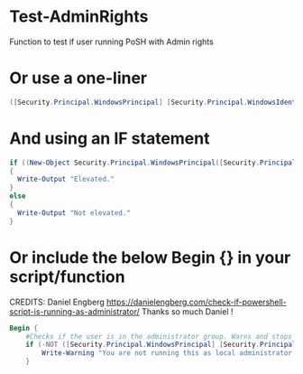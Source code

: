 # Test-AdminRights
Function to test if user running PoSH with Admin rights

# Or use a one-liner

```powershell
([Security.Principal.WindowsPrincipal] [Security.Principal.WindowsIdentity]::GetCurrent()).IsInRole([Security.Principal.WindowsBuiltInRole]::Administrator)
```

# And using an IF statement

```powershell
if ((New-Object Security.Principal.WindowsPrincipal([Security.Principal.WindowsIdentity]::GetCurrent())).IsInRole([Security.Principal.WindowsBuiltInRole]::Administrator))
{
  Write-Output "Elevated."
}
else
{
  Write-Output "Not elevated."
}
```

# Or include the below Begin {} in your script/function

CREDITS: Daniel Engberg
https://danielengberg.com/check-if-powershell-script-is-running-as-administrator/
Thanks so much Daniel !

```powershell
Begin {
    #Checks if the user is in the administrator group. Warns and stops if the user is not.
    if (-NOT ([Security.Principal.WindowsPrincipal] [Security.Principal.WindowsIdentity]::GetCurrent()).IsInRole([Security.Principal.WindowsBuiltInRole] "Administrator")) {
        Write-Warning "You are not running this as local administrator. Run it again in an elevated prompt." ; exit
    }
 ```
